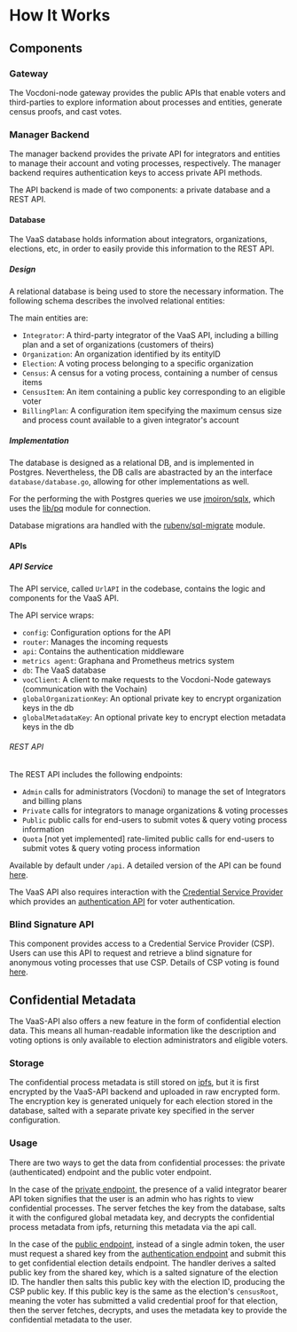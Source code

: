 # How It Works

## Components

### Gateway
The Vocdoni-node gateway provides the public APIs that enable voters and third-parties to explore information about processes and entities, generate census proofs, and cast votes. 

### Manager Backend
The manager backend provides the private API for integrators and entities to manage their account and voting processes, respectively. The manager backend requires authentication keys to access private API methods. 

The API backend is made of two components: a private database and a REST API. 

#### Database

The VaaS database holds information about integrators, organizations, elections, etc, in order to easily provide this information to the REST API. 

##### Design
A relational database is being used to store the necessary information. The following schema describes the involved relational entities:

The main entities are:
- `Integrator`: A third-party integrator of the VaaS API, including a billing plan and a set of organizations (customers of theirs)
- `Organization`: An organization identified by its entityID
- `Election`: A voting process belonging to a specific organization
- `Census`: A census for a voting process, containing a number of census items
- `CensusItem`: An item containing a public key corresponding to an eligible voter
- `BillingPlan`: A configuration item specifying the maximum census size and process count available to a given integrator's account

##### Implementation
The database is designed as a relational DB, and is implemented in Postgres. Nevertheless, the DB calls are abastracted by an the interface `database/database.go`, allowing for other implementations as well.

For the performing the with Postgres queries we use [jmoiron/sqlx](github.com/jmoiron/sqlx), which uses the [lib/pq](github.com/lib/pq) module for connection.

Database migrations ara handled with the [rubenv/sql-migrate](github.com/rubenv/sql-migrate) module.


#### APIs

##### API Service

The API service, called `UrlAPI` in the codebase, contains the logic and components for the VaaS API.

The API service wraps:
- `config`: Configuration options for the API
- `router`: Manages the incoming requests
- `api`: Contains the authentication middleware
- `metrics agent`: Graphana and Prometheus metrics system
- `db`: The VaaS database
- `vocClient`: A client to make requests to the Vocdoni-Node gateways (communication with the Vochain)
- `globalOrganizationKey`: An optional private key to encrypt organization keys in the db
- `globalMetadataKey`: An optional private key to encrypt election metadata keys in the db

###### REST API
The REST API includes the following endpoints:
- `Admin` calls for administrators (Vocdoni) to manage the set of Integrators and billing plans
- `Private` calls for integrators to manage organizations & voting processes
- `Public` public calls for end-users to submit votes & query voting process information
- `Quota` [not yet implemented] rate-limited public calls for end-users to submit votes & query voting process information

Available by default under `/api`.
A detailed version of the API can be found [here](/urlapi/README.md).

The VaaS API also requires interaction with the [Credential Service Provider](https://github.com/vocdoni/blind-csp) which provides an [authentication API](census/off-chain-csp.md) for voter authentication. 


### Blind Signature API
This component provides access to a Credential Service Provider (CSP). Users can use this API to request and retrieve a blind signature for anonymous voting processes that use CSP. Details of CSP voting is found [here](census/off-chain-csp.md). 

## Confidential Metadata

The VaaS-API also offers a new feature in the form of confidential election data. This means all human-readable information like the description and voting options is only available to election administrators and eligible voters.

### Storage

The confidential process metadata is still stored on [ipfs](../deployment/gateway.md#file-api), but it is first encrypted by the VaaS-API backend and uploaded in raw encrypted form. The encryption key is generated uniquely for each election stored in the database, salted with a separate private key specified in the server configuration. 

### Usage

There are two ways to get the data from confidential processes: the private (authenticated) endpoint and the public voter endpoint.

In the case of the [private endpoint](vaas-api.md#integrator-api-private), the presence of a valid integrator bearer API token signifies that the user is an admin who has rights to view confidential processes. The server fetches the key from the database, salts it with the configured global metadata key, and decrypts the confidential process metadata from ipfs, returning this metadata via the api call.

In the case of the [public endpoint](vaas-api.md#public-api), instead of a single admin token, the user must request a shared key from the [authentication endpoint](vaas-api.md#authentication-api) and submit this to get confidential election details endpoint. The handler derives a salted public key from the shared key, which is a salted signature of the election ID. The handler then salts this public key with the election ID, producing the CSP public key. If this public key is the same as the election's `censusRoot`, meaning the voter has submitted a valid credential proof for that election, then the server fetches, decrypts, and uses the metadata key to provide the confidential metadata to the user.